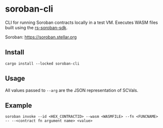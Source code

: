 # soroban-cli

CLI for running Soroban contracts locally in a test VM. Executes WASM files built using the [rs-soroban-sdk](https://github.com/stellar/rs-soroban-sdk).

Soroban: https://soroban.stellar.org

## Install

```
cargo install --locked soroban-cli
```

## Usage

All values passed to `--arg` are the JSON representation of SCVals.

## Example

```
soroban invoke --id <HEX_CONTRACTID> --wasm <WASMFILE> --fn <FUNCNAME> -- --<contract fn argument name> <value>
```
